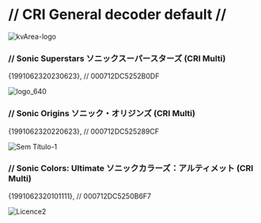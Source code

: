 # // CRI General decoder default //

![kvArea-logo](https://github.com/SonicSpace/Superstars-Encryption-USMs-Files/assets/88670125/76484c8a-aeb8-4bfa-b6d2-6b18957cc071)
### // Sonic Superstars ソニックスーパースターズ (CRI Multi)
{1991062320230623}, // 000712DC5252B0DF

![logo_640](https://github.com/SonicSpace/Superstars-Encryption-USMs-Files/assets/88670125/4fb41ed1-a2f2-4a19-9ef9-3df7bae1fed8)
### // Sonic Origins ソニック・オリジンズ (CRI Multi)
{1991062320220623}, // 000712DC525289CF

![Sem Título-1](https://github.com/SonicSpace/Superstars-Encryption-USMs-Files/assets/88670125/34cbf466-9684-4103-8911-fd7c4b12640f)
### // Sonic Colors: Ultimate ソニックカラーズ：アルティメット (CRI Multi)
{1991062320101111}, // 000712DC5250B6F7

![Licence2](https://github.com/SonicSpace/Encryption-USMs-Files/assets/88670125/1b0665f9-162a-4373-af7d-d271d3379411)
